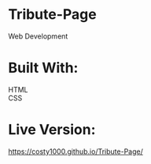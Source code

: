 # Tribute-Page
Web Development
# Built With:
 HTML <br>
 CSS 
# Live Version:
  https://costy1000.github.io/Tribute-Page/
